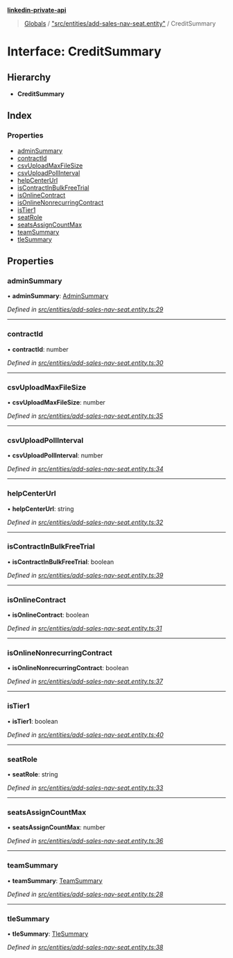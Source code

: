 **[linkedin-private-api](../README.md)**

> [Globals](../globals.md) / ["src/entities/add-sales-nav-seat.entity"](../modules/_src_entities_add_sales_nav_seat_entity_.md) / CreditSummary

# Interface: CreditSummary

## Hierarchy

* **CreditSummary**

## Index

### Properties

* [adminSummary](_src_entities_add_sales_nav_seat_entity_.creditsummary.md#adminsummary)
* [contractId](_src_entities_add_sales_nav_seat_entity_.creditsummary.md#contractid)
* [csvUploadMaxFileSize](_src_entities_add_sales_nav_seat_entity_.creditsummary.md#csvuploadmaxfilesize)
* [csvUploadPollInterval](_src_entities_add_sales_nav_seat_entity_.creditsummary.md#csvuploadpollinterval)
* [helpCenterUrl](_src_entities_add_sales_nav_seat_entity_.creditsummary.md#helpcenterurl)
* [isContractInBulkFreeTrial](_src_entities_add_sales_nav_seat_entity_.creditsummary.md#iscontractinbulkfreetrial)
* [isOnlineContract](_src_entities_add_sales_nav_seat_entity_.creditsummary.md#isonlinecontract)
* [isOnlineNonrecurringContract](_src_entities_add_sales_nav_seat_entity_.creditsummary.md#isonlinenonrecurringcontract)
* [isTier1](_src_entities_add_sales_nav_seat_entity_.creditsummary.md#istier1)
* [seatRole](_src_entities_add_sales_nav_seat_entity_.creditsummary.md#seatrole)
* [seatsAssignCountMax](_src_entities_add_sales_nav_seat_entity_.creditsummary.md#seatsassigncountmax)
* [teamSummary](_src_entities_add_sales_nav_seat_entity_.creditsummary.md#teamsummary)
* [tleSummary](_src_entities_add_sales_nav_seat_entity_.creditsummary.md#tlesummary)

## Properties

### adminSummary

•  **adminSummary**: [AdminSummary](_src_entities_add_sales_nav_seat_entity_.adminsummary.md)

*Defined in [src/entities/add-sales-nav-seat.entity.ts:29](https://github.com/cosiall/linkedin-private-api/blob/e4e3ce2/src/entities/add-sales-nav-seat.entity.ts#L29)*

___

### contractId

•  **contractId**: number

*Defined in [src/entities/add-sales-nav-seat.entity.ts:30](https://github.com/cosiall/linkedin-private-api/blob/e4e3ce2/src/entities/add-sales-nav-seat.entity.ts#L30)*

___

### csvUploadMaxFileSize

•  **csvUploadMaxFileSize**: number

*Defined in [src/entities/add-sales-nav-seat.entity.ts:35](https://github.com/cosiall/linkedin-private-api/blob/e4e3ce2/src/entities/add-sales-nav-seat.entity.ts#L35)*

___

### csvUploadPollInterval

•  **csvUploadPollInterval**: number

*Defined in [src/entities/add-sales-nav-seat.entity.ts:34](https://github.com/cosiall/linkedin-private-api/blob/e4e3ce2/src/entities/add-sales-nav-seat.entity.ts#L34)*

___

### helpCenterUrl

•  **helpCenterUrl**: string

*Defined in [src/entities/add-sales-nav-seat.entity.ts:32](https://github.com/cosiall/linkedin-private-api/blob/e4e3ce2/src/entities/add-sales-nav-seat.entity.ts#L32)*

___

### isContractInBulkFreeTrial

•  **isContractInBulkFreeTrial**: boolean

*Defined in [src/entities/add-sales-nav-seat.entity.ts:39](https://github.com/cosiall/linkedin-private-api/blob/e4e3ce2/src/entities/add-sales-nav-seat.entity.ts#L39)*

___

### isOnlineContract

•  **isOnlineContract**: boolean

*Defined in [src/entities/add-sales-nav-seat.entity.ts:31](https://github.com/cosiall/linkedin-private-api/blob/e4e3ce2/src/entities/add-sales-nav-seat.entity.ts#L31)*

___

### isOnlineNonrecurringContract

•  **isOnlineNonrecurringContract**: boolean

*Defined in [src/entities/add-sales-nav-seat.entity.ts:37](https://github.com/cosiall/linkedin-private-api/blob/e4e3ce2/src/entities/add-sales-nav-seat.entity.ts#L37)*

___

### isTier1

•  **isTier1**: boolean

*Defined in [src/entities/add-sales-nav-seat.entity.ts:40](https://github.com/cosiall/linkedin-private-api/blob/e4e3ce2/src/entities/add-sales-nav-seat.entity.ts#L40)*

___

### seatRole

•  **seatRole**: string

*Defined in [src/entities/add-sales-nav-seat.entity.ts:33](https://github.com/cosiall/linkedin-private-api/blob/e4e3ce2/src/entities/add-sales-nav-seat.entity.ts#L33)*

___

### seatsAssignCountMax

•  **seatsAssignCountMax**: number

*Defined in [src/entities/add-sales-nav-seat.entity.ts:36](https://github.com/cosiall/linkedin-private-api/blob/e4e3ce2/src/entities/add-sales-nav-seat.entity.ts#L36)*

___

### teamSummary

•  **teamSummary**: [TeamSummary](_src_entities_add_sales_nav_seat_entity_.teamsummary.md)

*Defined in [src/entities/add-sales-nav-seat.entity.ts:28](https://github.com/cosiall/linkedin-private-api/blob/e4e3ce2/src/entities/add-sales-nav-seat.entity.ts#L28)*

___

### tleSummary

•  **tleSummary**: [TleSummary](_src_entities_add_sales_nav_seat_entity_.tlesummary.md)

*Defined in [src/entities/add-sales-nav-seat.entity.ts:38](https://github.com/cosiall/linkedin-private-api/blob/e4e3ce2/src/entities/add-sales-nav-seat.entity.ts#L38)*
